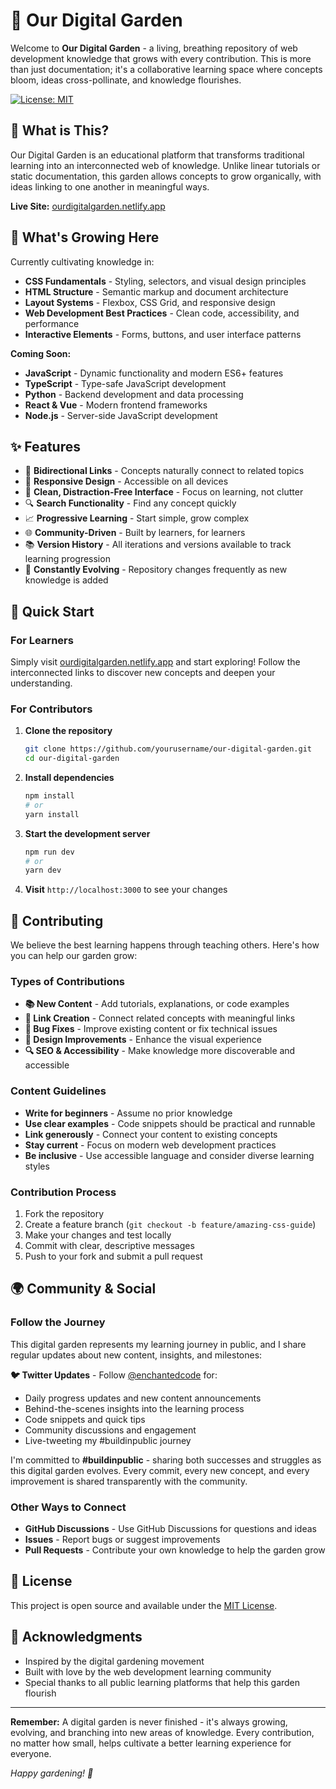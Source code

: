 # 🌱 Our Digital Garden

Welcome to **Our Digital Garden** - a living, breathing repository of web development knowledge that grows with every contribution. This is more than just documentation; it's a collaborative learning space where concepts bloom, ideas cross-pollinate, and knowledge flourishes.

<!-- [![Netlify Status](https://api.netlify.com/api/v1/badges/your-badge-id/deploy-status)](https://app.netlify.com/sites/ourdigitalgarden/deploys) -->
[![License: MIT](https://img.shields.io/badge/License-MIT-yellow.svg)](https://opensource.org/licenses/MIT)

## 🌟 What is This?

Our Digital Garden is an educational platform that transforms traditional learning into an interconnected web of knowledge. Unlike linear tutorials or static documentation, this garden allows concepts to grow organically, with ideas linking to one another in meaningful ways.

**Live Site:** [ourdigitalgarden.netlify.app](https://ourdigitalgarden.netlify.app/)

## 🌿 What's Growing Here

Currently cultivating knowledge in:

- **CSS Fundamentals** - Styling, selectors, and visual design principles
- **HTML Structure** - Semantic markup and document architecture  
- **Layout Systems** - Flexbox, CSS Grid, and responsive design
- **Web Development Best Practices** - Clean code, accessibility, and performance
- **Interactive Elements** - Forms, buttons, and user interface patterns

**Coming Soon:**
- **JavaScript** - Dynamic functionality and modern ES6+ features
- **TypeScript** - Type-safe JavaScript development
- **Python** - Backend development and data processing
- **React & Vue** - Modern frontend frameworks
- **Node.js** - Server-side JavaScript development

## ✨ Features

- 🔗 **Bidirectional Links** - Concepts naturally connect to related topics
- 📱 **Responsive Design** - Accessible on all devices
- 🎨 **Clean, Distraction-Free Interface** - Focus on learning, not clutter
- 🔍 **Search Functionality** - Find any concept quickly
- 📈 **Progressive Learning** - Start simple, grow complex
- 🌐 **Community-Driven** - Built by learners, for learners
- 📚 **Version History** - All iterations and versions available to track learning progression
- 🔄 **Constantly Evolving** - Repository changes frequently as new knowledge is added

## 🚀 Quick Start

### For Learners

Simply visit [ourdigitalgarden.netlify.app](https://ourdigitalgarden.netlify.app/) and start exploring! Follow the interconnected links to discover new concepts and deepen your understanding.

### For Contributors

1. **Clone the repository**
   ```bash
   git clone https://github.com/yourusername/our-digital-garden.git
   cd our-digital-garden
   ```

2. **Install dependencies**
   ```bash
   npm install
   # or
   yarn install
   ```

3. **Start the development server**
   ```bash
   npm run dev
   # or
   yarn dev
   ```

4. **Visit** `http://localhost:3000` to see your changes

## 📝 Contributing

We believe the best learning happens through teaching others. Here's how you can help our garden grow:

### Types of Contributions

- **📚 New Content** - Add tutorials, explanations, or code examples
- **🔗 Link Creation** - Connect related concepts with meaningful links
- **🐛 Bug Fixes** - Improve existing content or fix technical issues
- **🎨 Design Improvements** - Enhance the visual experience
- **🔍 SEO & Accessibility** - Make knowledge more discoverable and accessible

### Content Guidelines

- **Write for beginners** - Assume no prior knowledge
- **Use clear examples** - Code snippets should be practical and runnable
- **Link generously** - Connect your content to existing concepts
- **Stay current** - Focus on modern web development practices
- **Be inclusive** - Use accessible language and consider diverse learning styles

### Contribution Process

1. Fork the repository
2. Create a feature branch (`git checkout -b feature/amazing-css-guide`)
3. Make your changes and test locally
4. Commit with clear, descriptive messages
5. Push to your fork and submit a pull request

<!--
## 🛠 Technical Stack

- **Frontend Framework** - [Framework used - inferred from content]
- **Hosting** - Netlify with continuous deployment
- **Content Management** - Markdown-based with frontmatter
- **Styling** - Modern CSS with utility-first approach
- **Search** - Client-side search functionality

## 📂 Project Structure

```
our-digital-garden/
├── content/          # Markdown files for all garden notes
├── components/       # Reusable UI components
├── styles/          # Global styles and CSS utilities
├── public/          # Static assets (images, icons, etc.)
├── scripts/         # Build and deployment scripts
└── config/          # Site configuration and settings
```
-->

## 🌍 Community & Social

### Follow the Journey
This digital garden represents my learning journey in public, and I share regular updates about new content, insights, and milestones:

**🐦 Twitter Updates** - Follow [@enchantedcode](https://twitter.com/enchantedcode) for:
- Daily progress updates and new content announcements
- Behind-the-scenes insights into the learning process  
- Code snippets and quick tips
- Community discussions and engagement
- Live-tweeting my #buildinpublic journey

I'm committed to **#buildinpublic** - sharing both successes and struggles as this digital garden evolves. Every commit, every new concept, and every improvement is shared transparently with the community.

### Other Ways to Connect
- **GitHub Discussions** - Use GitHub Discussions for questions and ideas
- **Issues** - Report bugs or suggest improvements
- **Pull Requests** - Contribute your own knowledge to help the garden grow

## 📜 License

This project is open source and available under the [MIT License](LICENSE).

## 🙏 Acknowledgments

- Inspired by the digital gardening movement
- Built with love by the web development learning community
- Special thanks to all public learning platforms that help this garden flourish

---

**Remember:** A digital garden is never finished - it's always growing, evolving, and branching into new areas of knowledge. Every contribution, no matter how small, helps cultivate a better learning experience for everyone.

*Happy gardening! 🌱*
